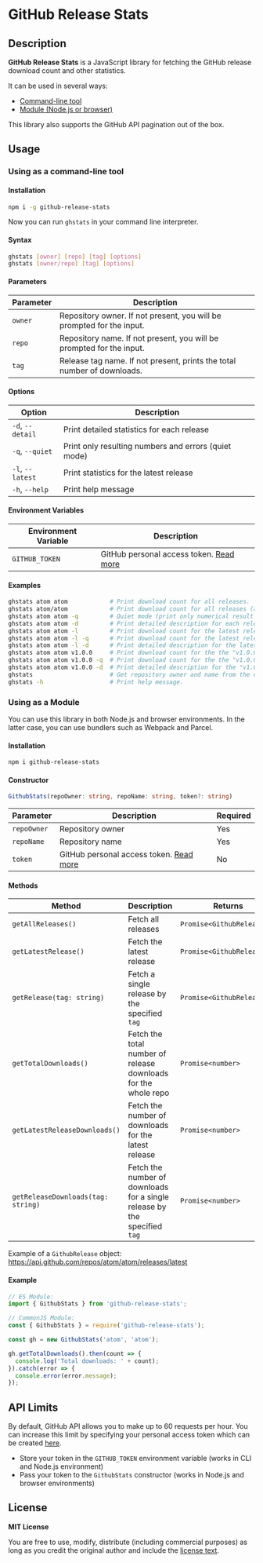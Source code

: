 # GitHub Release Stats

## Description

**GitHub Release Stats** is a JavaScript library for fetching
the GitHub release download count and other statistics.

It can be used in several ways:

- [Command-line tool](#using-as-a-command-line-tool)
- [Module (Node.js or browser)](#using-as-a-module)

This library also supports the GitHub API pagination out of the box.

## Usage

### Using as a command-line tool

#### Installation

```sh
npm i -g github-release-stats
```

Now you can run `ghstats` in your command line interpreter.

#### Syntax

```sh
ghstats [owner] [repo] [tag] [options]
ghstats [owner/repo] [tag] [options]
```

#### Parameters

| Parameter | Description                                                             |
| --------- | ----------------------------------------------------------------------- |
| `owner`   | Repository owner. If not present, you will be prompted for the input.   |
| `repo`    | Repository name. If not present, you will be prompted for the input.    |
| `tag`     | Release tag name. If not present, prints the total number of downloads. |

#### Options

| Option           | Description
| ---------------- | ---------------------------------------------------- |
| `-d`, `--detail` | Print detailed statistics for each release           |
| `-q`, `--quiet`  | Print only resulting numbers and errors (quiet mode) |
| `-l`, `--latest` | Print statistics for the latest release              |
| `-h`, `--help`   | Print help message                                   |

#### Environment Variables

| Environment Variable | Description                                            |
| -------------------- | ------------------------------------------------------ |
| `GITHUB_TOKEN`       | GitHub personal access token. [Read more](#api-limits) |

#### Examples

```sh
ghstats atom atom            # Print download count for all releases.
ghstats atom/atom            # Print download count for all releases (alt. syntax).
ghstats atom atom -q         # Quiet mode (print only numerical result or errors).
ghstats atom atom -d         # Print detailed description for each release.
ghstats atom atom -l         # Print download count for the latest release.
ghstats atom atom -l -q      # Print download count for the latest release (quiet mode).
ghstats atom atom -l -d      # Print detailed description for the latest release.
ghstats atom atom v1.0.0     # Print download count for the the "v1.0.0" release.
ghstats atom atom v1.0.0 -q  # Print download count for the the "v1.0.0" release (quiet mode).
ghstats atom atom v1.0.0 -d  # Print detailed description for the "v1.0.0" release.
ghstats                      # Get repository owner and name from the user input.
ghstats -h                   # Print help message.
```

### Using as a Module

You can use this library in both Node.js and browser environments.
In the latter case, you can use bundlers such as Webpack and Parcel.

#### Installation

```sh
npm i github-release-stats
```

#### Constructor

```ts
GithubStats(repoOwner: string, repoName: string, token?: string)
```

| Parameter   | Description                                            | Required |
| ----------- | ------------------------------------------------------ | -------- |
| `repoOwner` | Repository owner                                       | Yes      |
| `repoName`  | Repository name                                        | Yes      |
| `token`     | GitHub personal access token. [Read more](#api-limits) | No       |

#### Methods

| Method                             | Description                                                               | Returns                    |
| ---------------------------------- | ------------------------------------------------------------------------- | -------------------------- |
| `getAllReleases()`                 | Fetch all releases                                                        | `Promise<GithubRelease[]>` |
| `getLatestRelease()`               | Fetch the latest release                                                  | `Promise<GithubRelease>`   |
| `getRelease(tag: string)`          | Fetch a single release by the specified `tag`                             | `Promise<GithubRelease>`   |
| `getTotalDownloads()`              | Fetch the total number of release downloads for the whole repo            | `Promise<number>`          |
| `getLatestReleaseDownloads()`      | Fetch the number of downloads for the latest release                      | `Promise<number>`          |
| `getReleaseDownloads(tag: string)` | Fetch the number of downloads for a single release by the specified `tag` | `Promise<number>`          |

Example of a `GithubRelease` object:
https://api.github.com/repos/atom/atom/releases/latest

#### Example

```js
// ES Module:
import { GithubStats } from 'github-release-stats';

// CommonJS Module:
const { GithubStats } = require('github-release-stats');
```

```js
const gh = new GithubStats('atom', 'atom');

gh.getTotalDownloads().then(count => {
  console.log('Total downloads: ' + count);
}).catch(error => {
  console.error(error.message);
});
```

## API Limits

By default, GitHub API allows you to make up to 60 requests per hour.
You can increase this limit by specifying your personal access token
which can be created [here](https://github.com/settings/tokens).

- Store your token in the `GITHUB_TOKEN` environment variable
  (works in CLI and Node.js environment)
- Pass your token to the `GithubStats` constructor
  (works in Node.js and browser environments)

## License

**MIT License**

You are free to use, modify, distribute (including commercial purposes)
as long as you credit the original author and include the
[license text](https://raw.githubusercontent.com/kefir500/github-release-stats/master/LICENSE).
